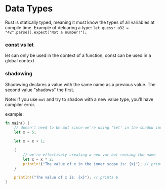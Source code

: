 # Data Types

Rust is statically typed, meaning it must know the types of all variables at compile time.
Example of delcaring a type:
```let guess: u32 = "42".parse().expect("Not a number!");```

### const vs let 
let can only be used in the context of a function, const can be used in a global context

### shadowing
Shadowing declares a value with the same name as a previous value. The second value "shadows" the first.

Note: If you use `mut` and try to shadow with a new value type, you'll have compiler error.

example:
```rust
fn main() {
    // doesn't need to be mut since we're using 'let' in the shadow instance
    let x = 5;

    let x = x + 1;

    {
        // we're effectively creating a new var but reusing the name
        let x = x * 2;
        println!("The value of x in the inner scope is: {x}"); // prints 12
    }

    println!("The value of x is: {x}"); // prints 6
}
```
    


    